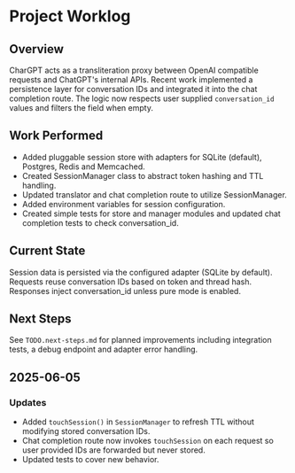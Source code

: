 # Project Worklog

## Overview
CharGPT acts as a transliteration proxy between OpenAI compatible requests and ChatGPT's internal APIs. Recent work implemented a persistence layer for conversation IDs and integrated it into the chat completion route. The logic now respects user supplied `conversation_id` values and filters the field when empty.

## Work Performed
- Added pluggable session store with adapters for SQLite (default), Postgres, Redis and Memcached.
- Created SessionManager class to abstract token hashing and TTL handling.
- Updated translator and chat completion route to utilize SessionManager.
- Added environment variables for session configuration.
- Created simple tests for store and manager modules and updated chat completion tests to check conversation_id.

## Current State
Session data is persisted via the configured adapter (SQLite by default). Requests reuse conversation IDs based on token and thread hash. Responses inject conversation_id unless pure mode is enabled.

## Next Steps
See `TODO.next-steps.md` for planned improvements including integration tests, a debug endpoint and adapter error handling.

## 2025-06-05
### Updates
- Added `touchSession()` in `SessionManager` to refresh TTL without modifying stored conversation IDs.
- Chat completion route now invokes `touchSession` on each request so user provided IDs are forwarded but never stored.
- Updated tests to cover new behavior.

